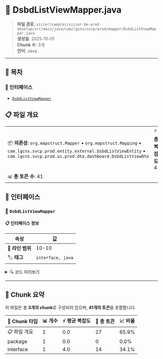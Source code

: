 # 📄 DsbdListViewMapper.java

> **파일 경로**: `vizier(sample)/vizier-be-prod-develop/src/main/java/com/lgcns/svcp/prod/mapper/DsbdListViewMapper.java`  
> **생성일**: 2025-10-01  
> **Chunk 수**: 3개  
> **언어**: Java
---

## 📑 목차

### 🔌 인터페이스
- [`DsbdListViewMapper`](#interface-dsbdlistviewmapper)


## 📋 파일 개요

| | |
|--|--|
| 📦 **의존성**: `org.mapstruct.Mapper` • `org.mapstruct.Mapping` • `com.lgcns.svcp.prod.entity.external.DsbdListViewEntity` • `com.lgcns.svcp.prod.ui.prod.dto.dashboard.DsbdListViewDto` | ⚡ **총 복잡도**: 4 |
| 📊 **총 토큰 수**: 41 |  |




## 🔌 인터페이스

### <a id="interface-dsbdlistviewmapper"></a>🔌 `DsbdListViewMapper`


#### 📋 인터페이스 정보

| 속성 | 값 |
|------|----|
| 📍 **라인 범위** | 10-10 |
| 🏷️ **태그** | `interface, java` |
<details>
<summary>🔍 코드 미리보기</summary>

```java
public interface DsbdListViewMapper {
	
	@Mapping(target = "dsbdViewDscrCntn", source = "entity.dsbdViewDscr")
	DsbdListViewDto entityToDto(DsbdListViewEntity entity);
}...
```

**Chunk 정보**
- 🆔 **ID**: `271b1186c7ae`
- 📊 **토큰**: 14

</details>

---




## 🧩 Chunk 요약

이 파일은 총 **3개의 chunk**로 구성되어 있으며, **41개의 토큰**을 포함합니다.

| 🧩 Chunk 타입 | 📊 개수 | ⚡ 평균 복잡도 | 📝 총 토큰 | 📈 비율 |
|---------------|--------|-------------|----------|--------|
| 📋 파일 개요 | 1 | 0.0 | 27 | 65.9% |
| package | 1 | 0.0 | 0 | 0.0% |
| interface | 1 | 4.0 | 14 | 34.1% |

